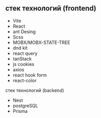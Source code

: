 ## стек технологий (frontend)
+ Vite
+ React
+ ant Desing
+ Scss
+ MOBX/MOBX-STATE-TREE
+ dnd kit 
+ react query
+ tanStack
+ js cookies
+ axios
+ react hook form
+ react-color

стек технологий (backend)
+ Nest
+ postgreSQL
+ Prisma

